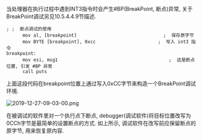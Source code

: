 
当处理器在执行过程中遇到INT3指令时会产生\#BP(BreakPoint, 断点)异常, 关于BreakPoint调试另见10.5.4.4.9节描述. 

```assembly
; ;  断点调试的使用
      mov al, [breakpoint]                                ;  保存原字节
      mov BYTE [breakpoint], 0xcc                       ;  写入 int3 指令
breakpoint: 
      mov esi, msg1                                         ;  这是断点位置, 引发 #BP 异常
      call puts
```

上面这段代码在breakpoint位置上通过写入0xCC字节来构造一个BreakPoint调试环境. 

![2019-12-27-09-03-00.png](./images/2019-12-27-09-03-00.png)

在被调试的软件里对一个执行点下断点, debugger(调试软件)将目标位置改写为0CCh字节是最简单的设置断点的方式. 如上所示, 调试软件在改写前应保留断点的原字节, 用来恢复原内容. 